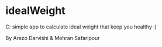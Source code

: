 
# idealWeight
C:
 simple app to calculate ideal weight that keep you healthy :)

By Arezo Darvishi
&
Mehran Safaripour
